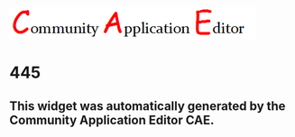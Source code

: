 ![CAE](https://github.com/PhilCAEOrg/frontendComponent-230/blob/gh-pages/img/logo.png)  

445
===================


This widget was automatically generated by the Community Application Editor CAE.  
---------------
